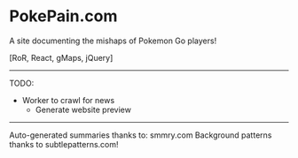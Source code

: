 PokePain.com
============
A site documenting the mishaps of Pokemon Go players!

[RoR, React, gMaps, jQuery]

------

TODO:
  - Worker to crawl for news
    - Generate website preview
    
------
Auto-generated summaries thanks to: smmry.com
Background patterns thanks to subtlepatterns.com!


